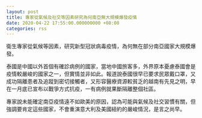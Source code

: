 ```yaml
---
layout: post
title: 專家從氣候及社交等因素研究為何南亞無大規模爆發疫情
date: 2020-04-22 17:55:00.000000000 +08:00
categories: rss
---
```


衛生專家從氣候等因素，研究新型冠狀病毒疫情，為何無在部分南亞國家大規模爆發。

泰國是中國以外首個有確診病例的國家，當地中國旅客多，外界原本憂慮泰國會是疫情較嚴峻的國家之一，但實情並非如此。報道說泰國很早已要求民眾戴口罩，又成功隔離患者及追蹤到密切接觸者，又形容醫療資源較貧乏的越南有先見之明，早在一月底已宣布以戰爭方式抗疫，一有病例就果斷隔離整個社區。

專家說未能確定南亞疫情遠不如歐美的原因，認為可能與氣候及社交習慣有關，但強調要肯定這些國家，不會重演意大利及美國紐約的嚴峻情況，是言之尚早。
